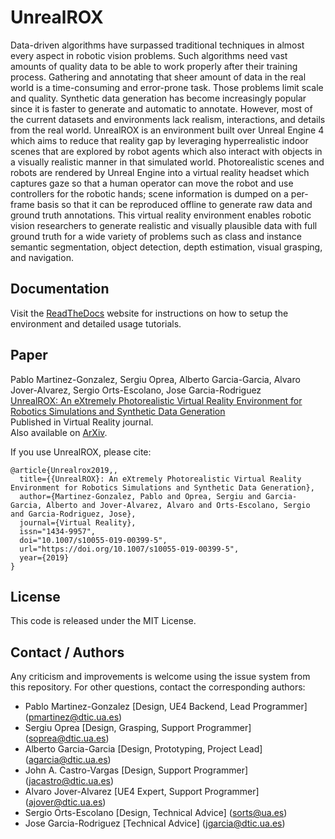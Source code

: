 # UnrealROX

Data-driven algorithms have surpassed traditional techniques in almost every aspect in robotic vision problems. Such algorithms need vast amounts of quality data to be able to work properly after their training process. Gathering and annotating that sheer amount of data in the real world is a time-consuming and error-prone task. Those problems limit scale and quality. Synthetic data generation has become increasingly popular since it is faster to generate and automatic to annotate. However, most of the current datasets and environments lack realism, interactions, and details from the real world. UnrealROX is an environment built over Unreal Engine 4 which aims to reduce that reality gap by leveraging hyperrealistic indoor scenes that are explored by robot agents which also interact with objects in a visually realistic manner in that simulated world. Photorealistic scenes and robots are rendered by Unreal Engine into a virtual reality headset which captures gaze so that a human operator can move the robot and use controllers for the robotic hands; scene information is dumped on a per-frame basis so that it can be reproduced offline to generate raw data and ground truth annotations. This virtual reality environment enables robotic vision researchers to generate realistic and visually plausible data with full ground truth for a wide variety of problems such as class and instance semantic segmentation, object detection, depth estimation, visual grasping, and navigation.

## Documentation

Visit the [ReadTheDocs](https://unrealrox.readthedocs.io/en/latest/) website for instructions on how to setup the environment and detailed usage tutorials.

## Paper

Pablo Martinez-Gonzalez, Sergiu Oprea, Alberto Garcia-Garcia, Alvaro Jover-Alvarez, Sergio Orts-Escolano, Jose Garcia-Rodriguez <br>
[UnrealROX: An eXtremely Photorealistic Virtual Reality Environment for Robotics Simulations and Synthetic Data Generation](https://doi.org/10.1007/s10055-019-00399-5) <br> Published in Virtual Reality journal. <br> Also available on [ArXiv](https://arxiv.org/abs/1810.06936).

If you use UnrealROX, please cite:

```
@article{Unrealrox2019,,
  title={{UnrealROX}: An eXtremely Photorealistic Virtual Reality Environment for Robotics Simulations and Synthetic Data Generation},
  author={Martinez-Gonzalez, Pablo and Oprea, Sergiu and Garcia-Garcia, Alberto and Jover-Alvarez, Alvaro and Orts-Escolano, Sergio and Garcia-Rodriguez, Jose},
  journal={Virtual Reality},
  issn="1434-9957",
  doi="10.1007/s10055-019-00399-5",
  url="https://doi.org/10.1007/s10055-019-00399-5",
  year={2019}
}
```

## License

This code is released under the MIT License.

## Contact / Authors

Any criticism and improvements is welcome using the issue system from this repository. For other questions, contact the corresponding authors:

- Pablo Martinez-Gonzalez [Design, UE4 Backend, Lead Programmer] ([pmartinez@dtic.ua.es](mailto:pmartinez@dtic.ua.es))
- Sergiu Oprea [Design, Grasping, Support Programmer] ([soprea@dtic.ua.es](mailto:soprea@dtic.ua.es))
- Alberto Garcia-Garcia [Design, Prototyping, Project Lead] ([agarcia@dtic.ua.es](mailto:agarcia@dtic.ua.es))
- John A. Castro-Vargas [Design, Support Programmer] ([jacastro@dtic.ua.es](mailto:jacastro@dtic.ua.es))
- Alvaro Jover-Alvarez [UE4 Expert, Support Programmer] ([ajover@dtic.ua.es](mailto:ajover@dtic.ua.es))
- Sergio Orts-Escolano [Design, Technical Advice] ([sorts@ua.es](mailto:sorts@ua.es))
- Jose Garcia-Rodriguez [Technical Advice] ([jgarcia@dtic.ua.es](mailto:jgarcia@dtic.ua.es))
